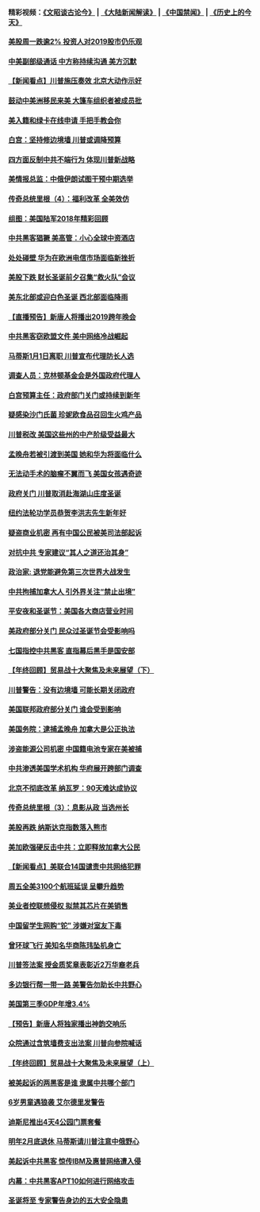 #### 精彩视频：[《文昭谈古论今》](https://github.com/gfw-breaker/wenzhao/blob/master/README.md?t=12250030) | [《大陆新闻解读》](https://github.com/gfw-breaker/ntdtv-comedy/blob/master/README.md?t=12250030) | [《中国禁闻》](https://github.com/gfw-breaker/ntdtv-news/blob/master/README.md?t=12250030) | [《历史上的今天》](https://github.com/gfw-breaker/today-in-history/blob/master/README.md?t=12250030) 

#### [美股周一跌逾2% 投资人对2019股市仍乐观](../pages/nsc412/n10930753.md?t=12250030) 

#### [中美副部级通话 中方称持续沟通 美方沉默](../pages/nsc412/n10930456.md?t=12250030) 

#### [【新闻看点】川普施压奏效 北京大动作示好](../pages/nsc412/n10930510.md?t=12250030) 

#### [鼓动中美洲移民来美 大篷车组织者被成员批](../pages/nsc412/n10930604.md?t=12250030) 

#### [美入籍和绿卡在线申请 手把手教会你](../pages/nsc412/n10930508.md?t=12250030) 

#### [白宫：坚持修边境墙 川普或调降预算](../pages/nsc412/n10930585.md?t=12250030) 

#### [四方面反制中共不端行为 体现川普新战略](../pages/nsc412/n10930171.md?t=12250030) 

#### [美情报总监：中俄伊朗试图干预中期选举](../pages/nsc412/n10930391.md?t=12250030) 

#### [传奇总统里根（4）：福利改革 全美效仿](../pages/nsc412/n10929549.md?t=12250030) 

#### [组图：美国陆军2018年精彩回顾](../pages/nsc412/n10929712.md?t=12250030) 

#### [中共黑客猖獗 美高管：小心全球中资酒店](../pages/nsc412/n10929251.md?t=12250030) 

#### [处处碰壁 华为在欧洲电信市场面临新挫折](../pages/nsc412/n10929057.md?t=12250030) 

#### [美股下跌 财长圣诞前夕召集“救火队”会议](../pages/nsc412/n10928985.md?t=12250030) 

#### [美东北部或迎白色圣诞 西北部面临降雨](../pages/nsc412/n10928688.md?t=12250030) 

#### [【直播预告】新唐人将播出2019跨年晚会](../pages/nsc412/n10921399.md?t=12250030) 

#### [中共黑客窃欧盟文件 美中网络冷战崛起](../pages/nsc412/n10928801.md?t=12250030) 

#### [马蒂斯1月1日离职 川普宣布代理防长人选](../pages/nsc412/n10928618.md?t=12250030) 

#### [调查人员：克林顿基金会是外国政府代理人](../pages/nsc412/n10927653.md?t=12250030) 

#### [白宫预算主任：政府部门关门或持续到新年](../pages/nsc412/n10928590.md?t=12250030) 

#### [疑感染沙门氏菌 珍妮欧食品召回生火鸡产品](../pages/nsc412/n10928139.md?t=12250030) 

#### [川普税改 美国这些州的中产阶级受益最大](../pages/nsc412/n10928201.md?t=12250030) 

#### [孟晚舟若被引渡到美国 她和华为将面临什么](../pages/nsc412/n10927282.md?t=12250030) 

#### [无法动手术的脑瘤不翼而飞 美国女孩遇奇迹](../pages/nsc412/n10927620.md?t=12250030) 

#### [政府关门 川普取消赴海湖山庄度圣诞](../pages/nsc412/n10927613.md?t=12250030) 

#### [纽约法轮功学员恭贺李洪志先生新年好](../pages/nsc412/n10927429.md?t=12250030) 

#### [疑盗商业机密 再有中国公民被美司法部起诉](../pages/nsc412/n10927459.md?t=12250030) 

#### [对抗中共 专家建议“其人之道还治其身”](../pages/nsc412/n10927398.md?t=12250030) 

#### [政治家: 退党能避免第三次世界大战发生](../pages/nsc412/n10923226.md?t=12250030) 

#### [中共拘捕加拿大人 引外界关注“禁止出境”](../pages/nsc412/n10927145.md?t=12250030) 

#### [平安夜和圣诞节：美国各大商店营业时间](../pages/nsc412/n10927134.md?t=12250030) 

#### [美政府部分关门 民众过圣诞节会受影响吗](../pages/nsc412/n10927049.md?t=12250030) 

#### [七国指控中共黑客 直指幕后黑手是国安部](../pages/nsc412/n10927012.md?t=12250030) 

#### [【年终回顾】贸易战十大聚焦及未来展望（下）](../pages/nsc412/n10918534.md?t=12250030) 

#### [川普警告：没有边境墙 可能长期关闭政府](../pages/nsc412/n10926277.md?t=12250030) 

#### [美国联邦政府部分关门 谁会受到影响](../pages/nsc412/n10925776.md?t=12250030) 

#### [美国务院：逮捕孟晚舟 加拿大是公正执法](../pages/nsc412/n10926118.md?t=12250030) 

#### [涉盗能源公司机密 中国籍电池专家在美被捕](../pages/nsc412/n10925941.md?t=12250030) 

#### [中共渗透美国学术机构 华府展开跨部门调查](../pages/nsc412/n10925859.md?t=12250030) 

#### [北京不彻底改革 纳瓦罗：90天难达成协议](../pages/nsc412/n10925767.md?t=12250030) 

#### [传奇总统里根（3）：息影从政 当选州长](../pages/nsc412/n10925669.md?t=12250030) 

#### [美股再跌 纳斯达克指数落入熊市](../pages/nsc412/n10925769.md?t=12250030) 

#### [美加欧强硬反击中共：立即释放加拿大公民](../pages/nsc412/n10925745.md?t=12250030) 

#### [【新闻看点】美联合14国谴责中共网络犯罪](../pages/nsc412/n10925163.md?t=12250030) 

#### [周五全美3100个航班延误 呈攀升趋势](../pages/nsc412/n10925657.md?t=12250030) 

#### [美业者控联想侵权 拟禁其芯片在美销售](../pages/nsc412/n10925688.md?t=12250030) 

#### [中国留学生网购“铊” 涉嫌对室友下毒](../pages/nsc412/n10925514.md?t=12250030) 

#### [曾环球飞行 美知名华商陈玮坠机身亡](../pages/nsc412/n10925460.md?t=12250030) 

#### [川普签法案 授金质奖章表彰近2万华裔老兵](../pages/nsc412/n10924942.md?t=12250030) 

#### [多边银行帮一带一路 美警告勿助长中共野心](../pages/nsc412/n10925309.md?t=12250030) 

#### [美国第三季GDP年增3.4%](../pages/nsc412/n10925088.md?t=12250030) 

#### [【预告】新唐人将独家播出神韵交响乐](../pages/nsc412/n10912037.md?t=12250030) 

#### [众院通过含筑墙费支出法案 川普向参院喊话](../pages/nsc412/n10925061.md?t=12250030) 

#### [【年终回顾】贸易战十大聚焦及未来展望（上）](../pages/nsc412/n10918329.md?t=12250030) 

#### [被美起诉的两黑客是谁 隶属中共哪个部门](../pages/nsc412/n10923895.md?t=12250030) 

#### [6岁男童遇狼袭 艾尔德里发警告](../pages/nsc412/n10923890.md?t=12250030) 

#### [迪斯尼推出4天4公园门票套餐](../pages/nsc412/n10923825.md?t=12250030) 

#### [明年2月底退休 马蒂斯请川普注意中俄野心](../pages/nsc412/n10923696.md?t=12250030) 

#### [美起诉中共黑客 惊传IBM及惠普网络遭入侵](../pages/nsc412/n10923571.md?t=12250030) 

#### [内幕：中共黑客APT10如何进行网络攻击](../pages/nsc412/n10923423.md?t=12250030) 

#### [圣诞将至 专家警告身边的五大安全隐患](../pages/nsc412/n10923394.md?t=12250030) 

